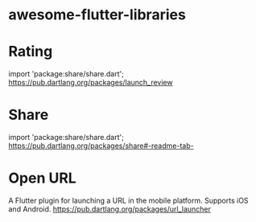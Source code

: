# awesome-flutter-libraries


# Rating
import 'package:share/share.dart';
https://pub.dartlang.org/packages/launch_review

# Share
import 'package:share/share.dart';
https://pub.dartlang.org/packages/share#-readme-tab-

# Open URL
A Flutter plugin for launching a URL in the mobile platform. Supports iOS and Android.
https://pub.dartlang.org/packages/url_launcher
